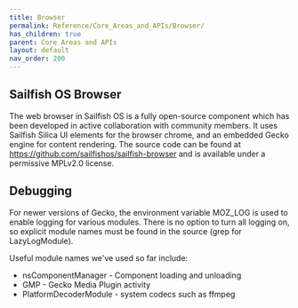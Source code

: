 ```yaml
---
title: Browser
permalink: Reference/Core_Areas_and_APIs/Browser/
has_children: true
parent: Core Areas and APIs
layout: default
nav_order: 200
---
```


## Sailfish OS Browser

The web browser in Sailfish OS is a fully open-source component which
has been developed in active collaboration with community members. It
uses Sailfish Silica UI elements for the browser chrome, and an embedded
Gecko engine for content rendering. The source code can be found at
<https://github.com/sailfishos/sailfish-browser> and is available under
a permissive MPLv2.0 license.

## Debugging

For newer versions of Gecko, the environment variable MOZ\_LOG is used
to enable logging for various modules. There is no option to turn all
logging on, so explicit module names must be found in the source (grep
for LazyLogModule).

Useful module names we've used so far include:

  - nsComponentManager - Component loading and unloading
  - GMP - Gecko Media Plugin activity
  - PlatformDecoderModule - system codecs such as ffmpeg
